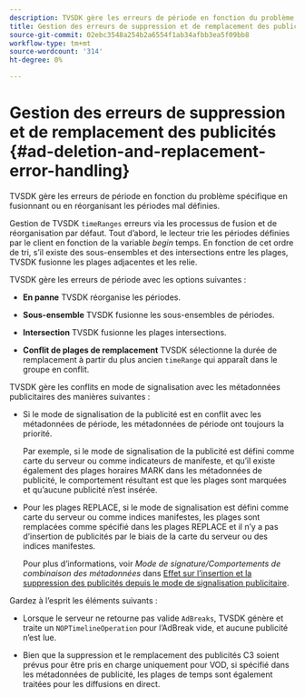```yaml
---
description: TVSDK gère les erreurs de période en fonction du problème spécifique en fusionnant ou en réorganisant les périodes mal définies.
title: Gestion des erreurs de suppression et de remplacement des publicités
source-git-commit: 02ebc3548a254b2a6554f1ab34afbb3ea5f09bb8
workflow-type: tm+mt
source-wordcount: '314'
ht-degree: 0%

---
```


# Gestion des erreurs de suppression et de remplacement des publicités  {#ad-deletion-and-replacement-error-handling}

TVSDK gère les erreurs de période en fonction du problème spécifique en fusionnant ou en réorganisant les périodes mal définies.

Gestion de TVSDK `timeRanges` erreurs via les processus de fusion et de réorganisation par défaut. Tout d’abord, le lecteur trie les périodes définies par le client en fonction de la variable *begin* temps. En fonction de cet ordre de tri, s’il existe des sous-ensembles et des intersections entre les plages, TVSDK fusionne les plages adjacentes et les relie.

TVSDK gère les erreurs de période avec les options suivantes :

* **En panne** TVSDK réorganise les périodes.

* **Sous-ensemble** TVSDK fusionne les sous-ensembles de périodes.

* **Intersection** TVSDK fusionne les plages intersections.

* **Conflit de plages de remplacement** TVSDK sélectionne la durée de remplacement à partir du plus ancien `timeRange` qui apparaît dans le groupe en conflit.

TVSDK gère les conflits en mode de signalisation avec les métadonnées publicitaires des manières suivantes :

* Si le mode de signalisation de la publicité est en conflit avec les métadonnées de période, les métadonnées de période ont toujours la priorité.

  Par exemple, si le mode de signalisation de la publicité est défini comme carte du serveur ou comme indicateurs de manifeste, et qu’il existe également des plages horaires MARK dans les métadonnées de publicité, le comportement résultant est que les plages sont marquées et qu’aucune publicité n’est insérée.
* Pour les plages REPLACE, si le mode de signalisation est défini comme carte du serveur ou comme indices manifestes, les plages sont remplacées comme spécifié dans les plages REPLACE et il n’y a pas d’insertion de publicités par le biais de la carte du serveur ou des indices manifestes.

  Pour plus d’informations, voir *Mode de signature/Comportements de combinaison des métadonnées* dans [Effet sur l’insertion et la suppression des publicités depuis le mode de signalisation publicitaire](../../../../../tvsdk-3x-android-prog/android-3x-advertising/ad-insertion/delete-replace-content-vod/android-3x-signaling-mode-android.md).

Gardez à l’esprit les éléments suivants :

* Lorsque le serveur ne retourne pas valide `AdBreaks`, TVSDK génère et traite un `NOPTimelineOperation` pour l’AdBreak vide, et aucune publicité n’est lue.

* Bien que la suppression et le remplacement des publicités C3 soient prévus pour être pris en charge uniquement pour VOD, si spécifié dans les métadonnées de publicité, les plages de temps sont également traitées pour les diffusions en direct.
